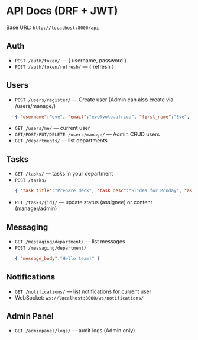 # API Docs (DRF + JWT)

Base URL: `http://localhost:8000/api`

## Auth
- `POST /auth/token/` — { username, password }
- `POST /auth/token/refresh/` — { refresh }

## Users
- `POST /users/register/` — Create user (Admin can also create via /users/manage/)
  ```json
  { "username":"eve", "email":"eve@volo.africa", "first_name":"Eve", "last_name":"A.", "password":"Pass@1234", "role_id":3, "department_id":4 }
  ```
- `GET /users/me/` — current user
- `GET/POST/PUT/DELETE /users/manage/` — Admin CRUD users
- `GET /departments/` — list departments

## Tasks
- `GET /tasks/` — tasks in your department
- `POST /tasks/`
  ```json
  { "task_title":"Prepare deck", "task_desc":"Slides for Monday", "assigned_to": 3, "due_date":"2025-10-01" }
  ```
- `PUT /tasks/{id}/` — update status (assignee) or content (manager/admin)

## Messaging
- `GET /messaging/department/` — list messages
- `POST /messaging/department/`
  ```json
  { "message_body":"Hello team!" }
  ```

## Notifications
- `GET /notifications/` — list notifications for current user
- WebSocket: `ws://localhost:8000/ws/notifications/`

## Admin Panel
- `GET /adminpanel/logs/` — audit logs (Admin only)
